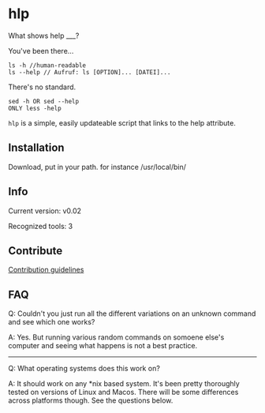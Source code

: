 # hlp


What shows help ___?

You've been there...

```
ls -h //human-readable 
ls --help // Aufruf: ls [OPTION]... [DATEI]...
```

There's no standard.

```
sed -h OR sed --help
ONLY less -help

```

`hlp` is a simple, easily updateable script that links to the help attribute.

## Installation

Download, put in your path.
for instance  /usr/local/bin/


## Info
Current version: v0.02

Recognized tools: 3

## Contribute


[Contribution guidelines](contributions.md)

## FAQ

Q: Couldn't you just run all the different variations on an unknown command and see which one works?

A: Yes. But running various random commands on somoene else's computer and seeing what happens is not a best practice.

---

Q: What operating systems does this work on?

A: It should work on any \*nix based system. It's been pretty thoroughly tested on versions of Linux and Macos. There will be some differences across platforms though. See the questions below.

